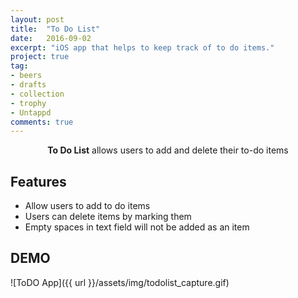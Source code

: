 ```yaml
---
layout: post
title:  "To Do List"
date:   2016-09-02
excerpt: "iOS app that helps to keep track of to do items."
project: true
tag:
- beers
- drafts
- collection
- trophy
- Untappd
comments: true
---
```


<center><b>To Do List</b> allows users to add and delete their to-do items</center>

## Features
- Allow users to add to do items
- Users can delete items by marking them
- Empty spaces in text field will not be added as an item

## DEMO

![ToDO App]({{ url }}/assets/img/todolist_capture.gif)
